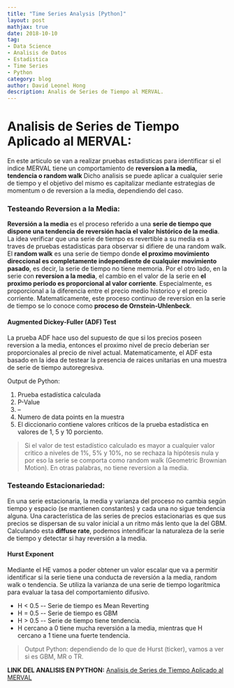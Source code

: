 ```yaml
---
title: "Time Series Analysis [Python]"
layout: post
mathjax: true
date: 2018-10-10
tag:
- Data Science
- Analisis de Datos
- Estadistica
- Time Series
- Python
category: blog
author: David Leonel Hong
description: Analis de Series de Tiempo al MERVAL.
---
```

# Analisis de Series de Tiempo Aplicado al MERVAL:

En este articulo se van a realizar pruebas estadisticas para identificar si el indice MERVAL tiene un comportamiento de **reversion a la media, tendencia o random walk** Dicho analisis se puede aplicar a cualquier serie de tiempo y el objetivo del mismo es capitalizar mediante estrategias de momentum o de reversion a la media, dependiendo del caso.

### Testeando Reversion a la Media:
**Reversión a la media** es el proceso referido a una **serie de tiempo que dispone una tendencia de reversión hacia el valor histórico de la media**. La idea verificar que una serie de tiempo es revertible a su media es a traves de pruebas estadisticas para observar si difiere de una random walk. El **random walk** es una serie de tiempo donde **el proximo movimiento direccional es completamente independiente de cualquier movimiento pasado**, es decir, la serie de tiempo no tiene memoria. Por el otro lado, en la serie con **reversion a la media**, el cambio en el valor de la serie en **el proximo periodo es proporcional al valor corriente**. Especialmente, es proporcional a la diferencia entre el precio medio historico y el precio corriente. Matematicamente, este proceso continuo de reversion en la serie de tiempo se lo conoce como **proceso de Ornstein-Uhlenbeck**.

#### Augmented Dickey-Fuller (ADF) Test
La prueba ADF hace uso del supuesto de que si los precios poseen reversion a la media, entonces el proximo nivel de precio deberian ser proporcionales al precio de nivel actual. Matematicamente, el ADF esta basado en la idea de testear la presencia de raices unitarias en una muestra de serie de tiempo autoregresiva.

Output de Python:
1.	Prueba estadística calculada
2.	P-Value
3.	–
4.	Numero de data points en la muestra
5.	El diccionario contiene valores críticos de la prueba estadística en valores de 1, 5 y 10 porciento.

> Si el valor de test estadístico calculado es mayor a cualquier valor critico a niveles de 1%, 5% y 10%, no se rechaza la hipótesis nula y por eso la serie se comporta como random walk (Geometric Brownian Motion). En otras palabras, no tiene reversion a la media.

### Testeando Estacionariedad:
En una serie estacionaria, la media y varianza del proceso no cambia según tiempo y espacio (se mantienen constantes) y cada una no sigue tendencia alguna. Una característica de las series de precios estacionarias es que sus precios se dispersan de su valor inicial a un ritmo más lento que la del GBM. Calculando esta **diffuse rate**, podemos intendificar la naturaleza de la serie de tiempo y detectar si hay reversión a la media.

#### Hurst Exponent 

Mediante el HE vamos a poder obtener un valor escalar que va a permitir identificar si la serie tiene una conducta de reversión a la media, random walk o tendencia. Se utiliza la varianza de una serie de tiempo logarítmica para evaluar la tasa del comportamiento difusivo. 

* H < 0.5 -- Serie de tiempo es Mean Reverting
* H = 0.5 -- Serie de tiempo es GBM
* H > 0.5 -- Serie de tiempo tiene tendencia.
* H cercano a 0 tiene mucha reversión a la media, mientras que H cercano a 1 tiene una fuerte tendencia.

> Output Python: dependiendo de lo que de Hurst (ticker), vamos a ver si es GBM, MR o TR.

**LINK DEL ANALISIS EN PYTHON:** [Analisis de Series de Tiempo Aplicado al MERVAL](https://github.com/davidleonelhong/Analisis-de-Series-de-Tiempo-Aplicado-al-MERVAL/blob/master/Time%20Series%20Analysis%20(CSV).ipynb)
